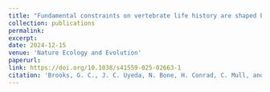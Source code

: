 ```yaml
---
title: "Fundamental constraints on vertebrate life history are shaped by aquatic-terrestrial transitions and reproductive mode"
collection: publications
permalink: 
excerpt:
date: 2024-12-15
venue: 'Nature Ecology and Evolution'
paperurl:
link: https://doi.org/10.1038/s41559-025-02663-1
citation: 'Brooks, G. C., J. C. Uyeda, N. Bone, H. Conrad, C. Mull, and H. K. Kindsvater. 2025. Fundamental constraints on vertebrate life history are shaped by aquatic-terrestrial transitions and reproductive mode. Nature Ecology and Evolution 9:857:866'
---
```

